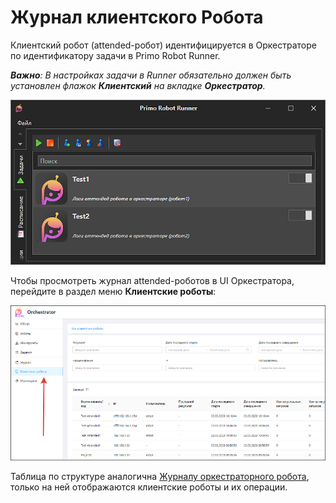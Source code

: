 # Журнал клиентского Робота 
 Клиентский робот (attended-робот) идентифицируется в Оркестраторе по идентификатору задачи в Primo Robot Runner. 
 
 ***Важно**: В настройках задачи в Runner обязательно должен быть установлен флажок **Клиентский** на вкладке **Оркестратор**.*

![](<../../.gitbook/assets/desktop-robot-journal-2.png>)

Чтобы просмотреть журнал attended-роботов в UI Оркестратора, перейдите в раздел меню **Клиентские роботы**:

![](<../../.gitbook/assets/desktop-robot-journal-1.png>)

Таблица по структуре аналогична [Журналу оркестраторного робота](https://docs.primo-rpa.ru/primo-rpa/orchestrator/monitoring/robot-log), только на ней отображаются клиентские роботы и их операции.
